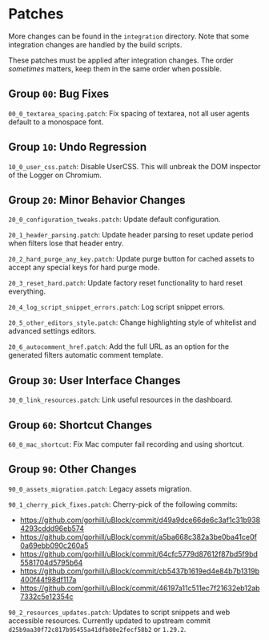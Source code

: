 # Patches

More changes can be found in the `integration` directory. Note that some
integration changes are handled by the build scripts.

These patches must be applied after integration changes. The order *sometimes*
matters, keep them in the same order when possible.

## Group `00`: Bug Fixes

`00_0_textarea_spacing.patch`: Fix spacing of textarea, not all user agents
default to a monospace font.

## Group `10`: Undo Regression

`10_0_user_css.patch`: Disable UserCSS. This will unbreak the DOM inspector of
the Logger on Chromium.

## Group `20`: Minor Behavior Changes

`20_0_configuration_tweaks.patch`: Update default configuration.

`20_1_header_parsing.patch`: Update header parsing to reset update period when
filters lose that header entry.

`20_2_hard_purge_any_key.patch`: Update purge button for cached assets to
accept any special keys for hard purge mode.

`20_3_reset_hard.patch`: Update factory reset functionality to hard reset
everything.

`20_4_log_script_snippet_errors.patch`: Log script snippet errors.

`20_5_other_editors_style.patch`: Change highlighting style of whitelist and
advanced settings editors.

`20_6_autocomment_href.patch`: Add the full URL as an option for the generated
filters automatic comment template.

## Group `30`: User Interface Changes

`30_0_link_resources.patch`: Link useful resources in the dashboard.

## Group `60`: Shortcut Changes

`60_0_mac_shortcut`: Fix Mac computer fail recording and using shortcut. 

## Group `90`: Other Changes

`90_0_assets_migration.patch`: Legacy assets migration.

`90_1_cherry_pick_fixes.patch`: Cherry-pick of the following commits:
- https://github.com/gorhill/uBlock/commit/d49a9dce66de6c3af1c31b9384293cddd96eb574
- https://github.com/gorhill/uBlock/commit/a5ba668c382a3be0ba41ce0f0a69ebb090c260a5
- https://github.com/gorhill/uBlock/commit/64cfc5779d87612f87bd5f9bd5581704d5795b64
- https://github.com/gorhill/uBlock/commit/cb5437b1619ed4e84b7b1319b400f44f98df117a
- https://github.com/gorhill/uBlock/commit/46197a11c511ec7f21632eb12ab7332c5e12354c

`90_2_resources_updates.patch`: Updates to script snippets and web accessible
resources. Currently updated to upstream commit
`d25b9aa30f72c817b95455a41dfb80e2fecf58b2` or `1.29.2`.
